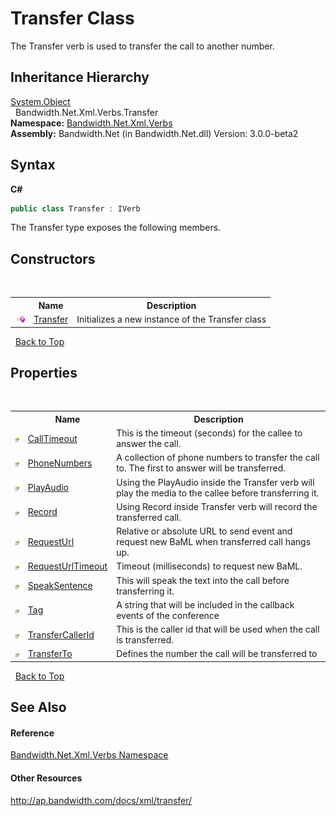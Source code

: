 ﻿# Transfer Class
 

The Transfer verb is used to transfer the call to another number.


## Inheritance Hierarchy
<a href="http://msdn2.microsoft.com/en-us/library/e5kfa45b" target="_blank">System.Object</a><br />&nbsp;&nbsp;Bandwidth.Net.Xml.Verbs.Transfer<br />
**Namespace:**&nbsp;<a href ="N_Bandwidth_Net_Xml_Verbs.md">Bandwidth.Net.Xml.Verbs</a><br />**Assembly:**&nbsp;Bandwidth.Net (in Bandwidth.Net.dll) Version: 3.0.0-beta2

## Syntax

**C#**<br />
``` C#
public class Transfer : IVerb
```

The Transfer type exposes the following members.


## Constructors
&nbsp;<table><tr><th></th><th>Name</th><th>Description</th></tr><tr><td>![Public method](media/pubmethod.gif "Public method")</td><td><a href ="M_Bandwidth_Net_Xml_Verbs_Transfer__ctor.md">Transfer</a></td><td>
Initializes a new instance of the Transfer class</td></tr></table>&nbsp;
<a href="#transfer-class">Back to Top</a>

## Properties
&nbsp;<table><tr><th></th><th>Name</th><th>Description</th></tr><tr><td>![Public property](media/pubproperty.gif "Public property")</td><td><a href ="P_Bandwidth_Net_Xml_Verbs_Transfer_CallTimeout.md">CallTimeout</a></td><td>
This is the timeout (seconds) for the callee to answer the call.</td></tr><tr><td>![Public property](media/pubproperty.gif "Public property")</td><td><a href ="P_Bandwidth_Net_Xml_Verbs_Transfer_PhoneNumbers.md">PhoneNumbers</a></td><td>
A collection of phone numbers to transfer the call to. The first to answer will be transferred.</td></tr><tr><td>![Public property](media/pubproperty.gif "Public property")</td><td><a href ="P_Bandwidth_Net_Xml_Verbs_Transfer_PlayAudio.md">PlayAudio</a></td><td>
Using the PlayAudio inside the Transfer verb will play the media to the callee before transferring it.</td></tr><tr><td>![Public property](media/pubproperty.gif "Public property")</td><td><a href ="P_Bandwidth_Net_Xml_Verbs_Transfer_Record.md">Record</a></td><td>
Using Record inside Transfer verb will record the transferred call.</td></tr><tr><td>![Public property](media/pubproperty.gif "Public property")</td><td><a href ="P_Bandwidth_Net_Xml_Verbs_Transfer_RequestUrl.md">RequestUrl</a></td><td>
Relative or absolute URL to send event and request new BaML when transferred call hangs up.</td></tr><tr><td>![Public property](media/pubproperty.gif "Public property")</td><td><a href ="P_Bandwidth_Net_Xml_Verbs_Transfer_RequestUrlTimeout.md">RequestUrlTimeout</a></td><td>
Timeout (milliseconds) to request new BaML.</td></tr><tr><td>![Public property](media/pubproperty.gif "Public property")</td><td><a href ="P_Bandwidth_Net_Xml_Verbs_Transfer_SpeakSentence.md">SpeakSentence</a></td><td>
This will speak the text into the call before transferring it.</td></tr><tr><td>![Public property](media/pubproperty.gif "Public property")</td><td><a href ="P_Bandwidth_Net_Xml_Verbs_Transfer_Tag.md">Tag</a></td><td>
A string that will be included in the callback events of the conference</td></tr><tr><td>![Public property](media/pubproperty.gif "Public property")</td><td><a href ="P_Bandwidth_Net_Xml_Verbs_Transfer_TransferCallerId.md">TransferCallerId</a></td><td>
This is the caller id that will be used when the call is transferred.</td></tr><tr><td>![Public property](media/pubproperty.gif "Public property")</td><td><a href ="P_Bandwidth_Net_Xml_Verbs_Transfer_TransferTo.md">TransferTo</a></td><td>
Defines the number the call will be transferred to</td></tr></table>&nbsp;
<a href="#transfer-class">Back to Top</a>

## See Also


#### Reference
<a href ="N_Bandwidth_Net_Xml_Verbs.md">Bandwidth.Net.Xml.Verbs Namespace</a><br />

#### Other Resources
<a href="http://ap.bandwidth.com/docs/xml/transfer/" target="_blank">http://ap.bandwidth.com/docs/xml/transfer/</a><br />